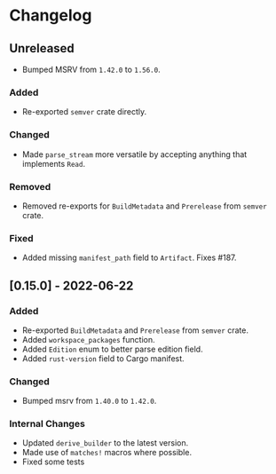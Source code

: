 # Changelog

## Unreleased

- Bumped MSRV from `1.42.0` to `1.56.0`.

### Added

- Re-exported `semver` crate directly.

### Changed

- Made `parse_stream` more versatile by accepting anything that implements `Read`.

### Removed

- Removed re-exports for `BuildMetadata` and `Prerelease` from `semver` crate.

### Fixed

- Added missing `manifest_path` field to `Artifact`. Fixes #187.

## [0.15.0] - 2022-06-22

### Added

- Re-exported `BuildMetadata` and `Prerelease` from `semver` crate.
- Added `workspace_packages` function.
- Added `Edition` enum to better parse edition field.
- Added `rust-version` field to Cargo manifest.

### Changed

- Bumped msrv from `1.40.0` to `1.42.0`.

### Internal Changes

- Updated `derive_builder` to the latest version.
- Made use of `matches!` macros where possible.
- Fixed some tests
